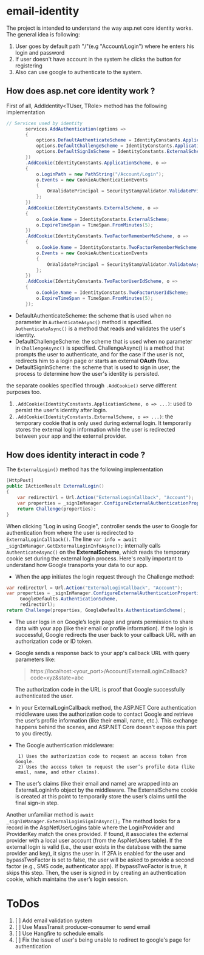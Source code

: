 # email-identity
The project is intended to understand the way asp.net core identity works. The general idea is following:
1) User goes by default path "/"(e.g "Account/Login") where he enters his login and password
2) If user doesn't have account in the system he clicks the button for registering
3) Also can use google to authenticate to the system.

## How does asp.net core identity work ?
First of all, AddIdentity<TUser, TRole> method has the following implementation
 ```csharp
 // Services used by identity
        services.AddAuthentication(options =>
        {
            options.DefaultAuthenticateScheme = IdentityConstants.ApplicationScheme;
            options.DefaultChallengeScheme = IdentityConstants.ApplicationScheme;
            options.DefaultSignInScheme = IdentityConstants.ExternalScheme;
        })
        .AddCookie(IdentityConstants.ApplicationScheme, o =>
        {
            o.LoginPath = new PathString("/Account/Login");
            o.Events = new CookieAuthenticationEvents
            {
                OnValidatePrincipal = SecurityStampValidator.ValidatePrincipalAsync
            };
        })
        .AddCookie(IdentityConstants.ExternalScheme, o =>
        {
            o.Cookie.Name = IdentityConstants.ExternalScheme;
            o.ExpireTimeSpan = TimeSpan.FromMinutes(5);
        })
        .AddCookie(IdentityConstants.TwoFactorRememberMeScheme, o =>
        {
            o.Cookie.Name = IdentityConstants.TwoFactorRememberMeScheme;
            o.Events = new CookieAuthenticationEvents
            {
                OnValidatePrincipal = SecurityStampValidator.ValidateAsync<ITwoFactorSecurityStampValidator>
            };
        })
        .AddCookie(IdentityConstants.TwoFactorUserIdScheme, o =>
        {
            o.Cookie.Name = IdentityConstants.TwoFactorUserIdScheme;
            o.ExpireTimeSpan = TimeSpan.FromMinutes(5);
        });
```

* DefaultAuthenticateScheme: the scheme that is used when no parameter in `AuthenticateAsync()` method is specified. `AuthenticateAsync()`
is a method that reads and validates the user's identity.
* DefaultChallengeScheme: the scheme that is used when no parameter in `ChallengeAsync()` is specified. ChallengeAsync() is a method
that prompts the user to authenticate, and for the case if the user is not, redirects him to a login page or starts an external **OAuth** flow.
* DefaultSignInScheme: the scheme that is used to sign in user, the process to determine how the user's identity is persisted.

the separate cookies specified through `.AddCookie()` serve different purposes too.
1) `.AddCookie(IdentityConstants.ApplicationScheme, o => ...)`: used to persist the user's identity after login.
2) `.AddCookie(IdentityConstants.ExternalScheme, o => ...)`: the temporary cookie that is only used during external login. It
temporarily stores the external login information while the user is redirected between your app and the external provider.

## How does identity interact in code ?
The `ExternalLogin()` method has the following implementation
```csharp
[HttpPost]
public IActionResult ExternalLogin()
{
    var redirectUrl = Url.Action("ExternalLoginCallback", "Account");
    var properties = _signInManager.ConfigureExternalAuthenticationProperties(GoogleDefaults.AuthenticationScheme, redirectUrl);
    return Challenge(properties);
}
```
When clicking "Log in using Google", controller sends the user to Google for authentication from where the user is redirected to `ExternalLoginCallback()`.
The line `var info = await _signInManager.GetExternalLoginInfoAsync();` internally calls `AuthenticateAsync()` on the **ExternalScheme**, which reads the temporary cookie set during the external login process.
Here's really important to understand how Google transports your data to our app.

* When the app initiates the login request through the Challenge method:
```csharp
var redirectUrl = Url.Action("ExternalLoginCallback", "Account");
var properties = _signInManager.ConfigureExternalAuthenticationProperties(
     GoogleDefaults.AuthenticationScheme, 
     redirectUrl);
return Challenge(properties, GoogleDefaults.AuthenticationScheme);
```
* The user logs in on Google’s login page and grants permission to share data with your app (like their email or profile information).
If the login is successful, Google redirects the user back to your callback URL with an authorization code or ID token.
* Google sends a response back to your app's callback URL with query parameters like:
  > https://localhost:<your_port>/Account/ExternalLoginCallback?code=xyz&state=abc

  The authorization code in the URL is proof that Google successfully authenticated the user.
* In your ExternalLoginCallback method, the ASP.NET Core authentication middleware uses the authorization code to contact Google and retrieve the user’s profile information (like their email, name, etc.).
  This exchange happens behind the scenes, and ASP.NET Core doesn't expose this part to you directly.
* The Google authentication middleware:

       1) Uses the authorization code to request an access token from Google.
       2) Uses the access token to request the user’s profile data (like email, name, and other claims).
* The user’s claims (like their email and name) are wrapped into an ExternalLoginInfo object by the middleware. The ExternalScheme cookie is created at this point to temporarily store the user’s claims until the final sign-in step.

Another unfamiliar method is `await _signInManager.ExternalLoginSignInAsync();`
The method looks for a record in the AspNetUserLogins table where the LoginProvider and ProviderKey match the ones provided.
If found, it associates the external provider with a local user account (from the AspNetUsers table).
If the external login is valid (i.e., the user exists in the database with the same provider and key), it signs the user in.
If 2FA is enabled for the user and bypassTwoFactor is set to false, the user will be asked to provide a second factor (e.g., SMS code, authenticator app).
If bypassTwoFactor is true, it skips this step.
Then, the user is signed in by creating an authentication cookie, which maintains the user’s login session.

# ToDos
1. [ ] Add email validation system
2. [ ] Use MassTransit producer-consumer to send email
3. [ ] Use Hangfire to schedule emails 
4. [ ] Fix the issue of user's being unable to redirect to google's page for authentication



